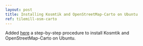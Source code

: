 ```yaml
---
layout: post
title: Installing Kosmtik and OpenStreetMap-Carto on Ubuntu
ref: tilemill-osm-carto
---
```


Added [here](kosmtik-ubuntu-setup) a step-by-step procedure to install Kosmtik and OpenStreetMap-Carto on Ubuntu.

